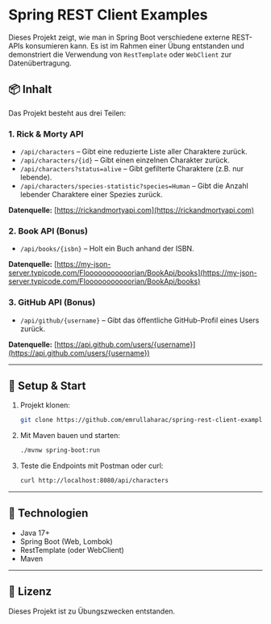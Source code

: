 # Spring REST Client Examples

Dieses Projekt zeigt, wie man in Spring Boot verschiedene externe REST-APIs konsumieren kann. Es ist im Rahmen einer Übung entstanden und demonstriert die Verwendung von `RestTemplate` oder `WebClient` zur Datenübertragung.

## 📦 Inhalt

Das Projekt besteht aus drei Teilen:

### 1. Rick & Morty API

- `/api/characters` – Gibt eine reduzierte Liste aller Charaktere zurück.
- `/api/characters/{id}` – Gibt einen einzelnen Charakter zurück.
- `/api/characters?status=alive` – Gibt gefilterte Charaktere (z.B. nur lebende).
- `/api/characters/species-statistic?species=Human` – Gibt die Anzahl lebender Charaktere einer Spezies zurück.

**Datenquelle:** [https://rickandmortyapi.com](https://rickandmortyapi.com)

### 2. Book API (Bonus)

- `/api/books/{isbn}` – Holt ein Buch anhand der ISBN.

**Datenquelle:** [https://my-json-server.typicode.com/Flooooooooooorian/BookApi/books](https://my-json-server.typicode.com/Flooooooooooorian/BookApi/books)

### 3. GitHub API (Bonus)

- `/api/github/{username}` – Gibt das öffentliche GitHub-Profil eines Users zurück.

**Datenquelle:** [https://api.github.com/users/{username}](https://api.github.com/users/{username})

---

## 🚀 Setup & Start

1. Projekt klonen:

   ```bash
   git clone https://github.com/emrullaharac/spring-rest-client-examples
   ```

2. Mit Maven bauen und starten:

   ```bash
   ./mvnw spring-boot:run
   ```

3. Teste die Endpoints mit Postman oder curl:

   ```bash
   curl http://localhost:8080/api/characters
   ```

---

## 💠 Technologien

- Java 17+
- Spring Boot (Web, Lombok)
- RestTemplate (oder WebClient)
- Maven

---

## 📄 Lizenz

Dieses Projekt ist zu Übungszwecken entstanden.

